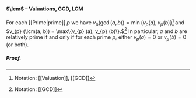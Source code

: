 #### $\lem$ – Valuations, GCD, LCM
For each [[Prime|prime]] $p$ we have $v_{p} (\gcd(a, b)) = \min\{v_{p} (a), v_{p} (b)\}$[^1] and $v_{p} (\lcm(a, b)) = \max\{v_{p} (a), v_{p} (b)\}.$[^2] In particular, $a$ and $b$ are relatively prime if and only if for each prime $p$, either $v_{p}(a) = 0$ or $v_{p}(b) = 0$ (or both).


##### *Proof.*

[^1]: Notation: [[Valuation]], [[GCD]]
[^2]: Notation: [[GCD]]